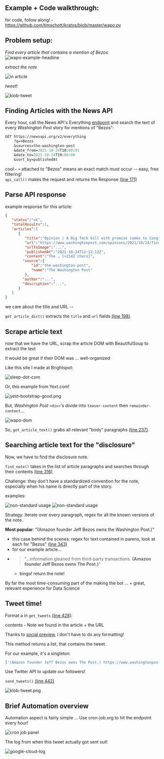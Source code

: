 ## Example + Code walkthrough:

for code, follow along! - https://github.com/timschott/kratos/blob/master/wapo.py

## Problem setup:

*Find every article that contains a mention of Bezos*
![wapo-example-headline](klob-headline.png)

*extract the note* 

![in article](mention-in-article.png)


*tweet*!

![klob-tweet](klob-tweet.png)

## Finding Articles with the News API

Every hour, call the News API's Everything [endpoint](https://newsapi.org/docs/endpoints/everything) and search the text of every *Washington Post* story for mentions of "Bezos":

```perl
GET https://newsapi.org/v2/everything
	?q=+Bezos
	&sources=the-washington-post
	&date_from=2021-10-24T18:00:01
	&date_to=2021-10-24T19:00:00
	&sort_by=publishedAt
```

cool - `+` attached to "Bezos" means an exact match *must* occur -- easy, free filtering!
\
`api_call()` makes the request and returns the Response [(line 171)](https://github.com/timschott/kratos/blob/master/wapo.py#L171)

## Parse API response

example response for this article:
```json
{
   "status":"ok",
   "totalResults":1,
   "articles":[
      {
         "title":"Opinion | A Big Tech bill with promise comes to Congress - The Washington Post",
         "url":"https://www.washingtonpost.com/opinions/2021/10/24/finally-promising-piece-tech-antitrust-legislation-congress/",
         "urlToImage":"...",
         "publishedAt":"2021-10-24T12:12:12Z",
         "content":"The … [+2142 chars]",
        "source":{
            "id":"the-washington-post",
            "name":"The Washington Post"
         },
        "author":"...",
        "description":"...",
      }
   ]
}
```

we care about the title and URL --

`get_article_dict()` extracts the `title` and `url` fields [(line 198)](https://github.com/timschott/kratos/blob/master/wapo.py#L198). 

## Scrape article text

now that we have the URL, scrap the article DOM with BeautifulSoup to extract the text

It would be great if their DOM was ... well-organized 

Like this site I made at Brightspot:

![sleep-dot-com](sleep-dot-com-dom.png)

Or, this example from Yext.com!

![yext-bootstrap-good.png](yext-bootstrap-good.png)

But, *Washington Post* `<div>`'s divide into `teaser-content` then `remainder-content`...

![wapo-dom](dom-to-parse.png)

So, `get_article_text()` grabs all relevant "body" paragraphs [(line 237)](https://github.com/timschott/kratos/blob/master/wapo.py#L237).

## Searching article text for the "disclosure"

Now, we have to find the disclosure note. 

`find_note()` takes in the list of article paragraphs and searches through their contents [(line 316)](https://github.com/timschott/kratos/blob/master/wapo.py#L316)

Challenge: they don't have a standardized convention for the note, especially when his name is directly part of the story. 

examples:

![non-standard usage](non-standard-usage.png)
![non-standard usage](twitch-example.png)

Strategy: Iterate over every paragraph, regex for all the known versions of the note.

**Most popular**: "(Amazon founder Jeff Bezos owns the Washington Post.)"
  * this case behind the scenes: regex for text contained in parens, look at each for "Bezos" [(line 343)](https://github.com/timschott/kratos/blob/master/wapo.py#L343)
  * for our example article...
  * >"...information gleaned from third-party transactions. **(Amazon founder Jeff Bezos owns The Post.)**"
    * bingo! return the note!
  
By far the most time-consuming part of the making the bot ... + great, relevant experience for Data Science

## Tweet time!

Format a in `get_tweets` [(line 428)](https://github.com/timschott/kratos/blob/master/wapo.py#L428):

contents - Note we found in the article + the URL

Thanks to [social preview](https://developer.twitter.com/en/docs/twitter-for-websites/cards/guides/getting-started), I don't have to do any formatting!

This method returns a list, that contains the tweet. 

For our example, it's a singleton: 
```python
['(Amazon founder Jeff Bezos owns The Post.) https://www.washingtonpost.com/opinions/2021/10/24/finally-promising-piece-tech-antitrust-legislation-congress/']
```

Use Twitter API to update our followers!

`send_tweets()` [(line 442)](https://github.com/timschott/kratos/blob/master/wapo.py#L442)

![klob-tweet.png](klob-tweet.png)

## Brief Automation overview

Automation aspect is fairly simple ... Use cron-job.org to hit the endpoint every hour!

![cron job panel](cron-job-panel.png)

The log from when this tweet actually got sent out!

![google-cloud-log](google-cloud-tweet-log.png)